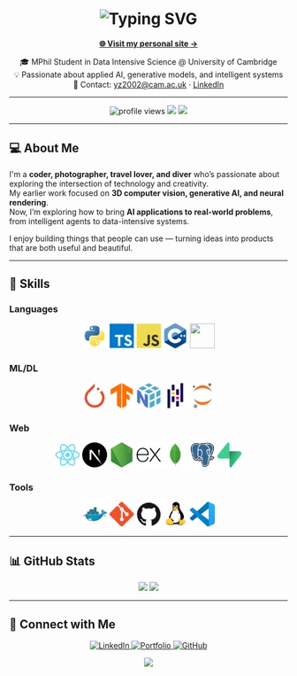 <h1 align="center">
  <img src="https://readme-typing-svg.herokuapp.com?font=Fira+Code&size=26&duration=2000&pause=200&color=58A6FF&center=true&vCenter=true&width=600&lines=Hi+👋+I'm+Yuhe+(Rainie)+Zhong" alt="Typing SVG" />
</h1>

<p align="center">
  <a href="https://rainiver.github.io/"><strong>🌐 Visit my personal site →</strong></a>
</p>

<p align="center">
  🎓 MPhil Student in Data Intensive Science @ University of Cambridge <br>
  💡 Passionate about applied AI, generative models, and intelligent systems <br>
  📧 Contact: <a href="mailto:yz2002@cam.ac.uk">yz2002@cam.ac.uk</a> · <a href="https://linkedin.com/in/yuhe-zhong">LinkedIn</a>
</p>

---

<p align="center">
  <img src="https://komarev.com/ghpvc/?username=Rainiver&label=Profile%20Views&color=0e75b6&style=for-the-badge" alt="profile views"/>
  <img src="https://img.shields.io/github/followers/Rainiver?style=for-the-badge&logo=github&label=Followers&color=2eb85c"/>
  <img src="https://img.shields.io/github/stars/Rainiver?affiliations=OWNER&style=for-the-badge&logo=github&label=Stars&color=f39c12"/>
</p>

---

## 💻 About Me

I'm a **coder, photographer, travel lover, and diver** who’s passionate about exploring the intersection of technology and creativity.  
My earlier work focused on **3D computer vision, generative AI, and neural rendering**.  
Now, I’m exploring how to bring **AI applications to real-world problems**, from intelligent agents to data-intensive systems.

I enjoy building things that people can use — turning ideas into products that are both useful and beautiful.

---

## 🧠 Skills

### Languages
<p align="center">
  <img src="https://raw.githubusercontent.com/devicons/devicon/master/icons/python/python-original.svg" width="45" height="45"/>
  <img src="https://raw.githubusercontent.com/devicons/devicon/master/icons/typescript/typescript-original.svg" width="45" height="45"/>
  <img src="https://raw.githubusercontent.com/devicons/devicon/master/icons/javascript/javascript-original.svg" width="45" height="45"/>
  <img src="https://raw.githubusercontent.com/devicons/devicon/master/icons/cplusplus/cplusplus-original.svg" width="45" height="45"/>
  <img src="https://upload.wikimedia.org/wikipedia/commons/2/21/Matlab_Logo.png" width="45" height="45"/>
</p>

### ML/DL
<p align="center">
  <img src="https://raw.githubusercontent.com/devicons/devicon/master/icons/pytorch/pytorch-original.svg" width="45" height="45"/>
  <img src="https://raw.githubusercontent.com/devicons/devicon/master/icons/tensorflow/tensorflow-original.svg" width="45" height="45"/>
  <img src="https://raw.githubusercontent.com/devicons/devicon/master/icons/numpy/numpy-original.svg" width="45" height="45"/>
  <img src="https://raw.githubusercontent.com/devicons/devicon/master/icons/pandas/pandas-original.svg" width="45" height="45"/>
  <img src="https://raw.githubusercontent.com/devicons/devicon/master/icons/jupyter/jupyter-original.svg" width="45" height="45"/>
</p>

### Web
<p align="center">
  <img src="https://raw.githubusercontent.com/devicons/devicon/master/icons/react/react-original.svg" width="45" height="45"/>
  <img src="https://raw.githubusercontent.com/devicons/devicon/master/icons/nextjs/nextjs-original.svg" width="45" height="45"/>
  <img src="https://raw.githubusercontent.com/devicons/devicon/master/icons/nodejs/nodejs-original.svg" width="45" height="45"/>
  <img src="https://raw.githubusercontent.com/devicons/devicon/master/icons/express/express-original.svg" width="45" height="45"/>
  <img src="https://raw.githubusercontent.com/devicons/devicon/master/icons/mongodb/mongodb-original.svg" width="45" height="45"/>
  <img src="https://raw.githubusercontent.com/devicons/devicon/master/icons/postgresql/postgresql-original.svg" width="45" height="45"/>
  <img src="https://raw.githubusercontent.com/devicons/devicon/master/icons/supabase/supabase-original.svg" width="45" height="45"/>
</p>

### Tools
<p align="center">
  <img src="https://raw.githubusercontent.com/devicons/devicon/master/icons/docker/docker-original.svg" width="45" height="45"/>
  <img src="https://raw.githubusercontent.com/devicons/devicon/master/icons/git/git-original.svg" width="45" height="45"/>
  <img src="https://raw.githubusercontent.com/devicons/devicon/master/icons/github/github-original.svg" width="45" height="45"/>
  <img src="https://raw.githubusercontent.com/devicons/devicon/master/icons/linux/linux-original.svg" width="45" height="45"/>
  <img src="https://raw.githubusercontent.com/devicons/devicon/master/icons/vscode/vscode-original.svg" width="45" height="45"/>

---

## 📊 GitHub Stats

<p align="center">
  <img src="https://github-readme-stats.vercel.app/api?username=Rainiver&show_icons=true&theme=transparent&hide_border=true&include_all_commits=true&count_private=true" height="180em"/>
  <img src="https://github-readme-stats.vercel.app/api/top-langs/?username=Rainiver&layout=compact&theme=transparent&hide_border=true" height="180em"/>
</p>

---

## 🤝 Connect with Me

<p align="center">
  <a href="https://linkedin.com/in/yuhe-zhong">
    <img src="https://img.shields.io/badge/LinkedIn-0077B5?style=for-the-badge&logo=linkedin&logoColor=white" alt="LinkedIn"/>
  </a>
  <a href="https://rainiver.github.io/">
    <img src="https://img.shields.io/badge/Portfolio-000000?style=for-the-badge&logo=vercel&logoColor=white" alt="Portfolio"/>
  </a>
  <a href="https://github.com/Rainiver">
    <img src="https://img.shields.io/badge/GitHub-181717?style=for-the-badge&logo=github&logoColor=white" alt="GitHub"/>
  </a>
</p>

<p align="center">
  <img src="https://capsule-render.vercel.app/api?type=waving&color=gradient&height=100&section=footer"/>
</p>
